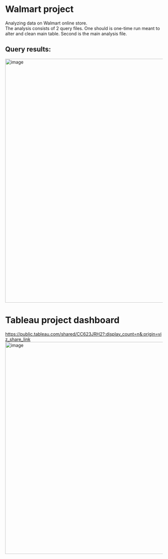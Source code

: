 # Walmart project   
Analyzing data on Walmart online store.   
The analysis consists of 2 query files. One should is one-time run meant to alter and clean main table. Second is the main analysis file.  


## Query results:   
<img width="781" alt="image" src="https://github.com/paci00/sql_portfolio/assets/153626884/097af686-0aad-476c-afa5-b985dd3a3c18">


# Tableau project dashboard
https://public.tableau.com/shared/CC623JRH2?:display_count=n&:origin=viz_share_link   
<img width="679" alt="image" src="https://github.com/paci00/sql_portfolio/assets/153626884/d5126793-d03d-4010-8ca5-cb09a2a30cd3">


